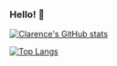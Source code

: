 ### Hello! 👋

[![Clarence's GitHub stats](https://github-readme-stats.vercel.app/api?username=theodorusclarence&show_icons=true&theme=dark)](https://github.com/anuraghazra/github-readme-stats)

[![Top Langs](https://github-readme-stats.vercel.app/api/top-langs/?username=theodorusclarence&layout=compact&theme=dark)](https://github.com/anuraghazra/github-readme-stats)
